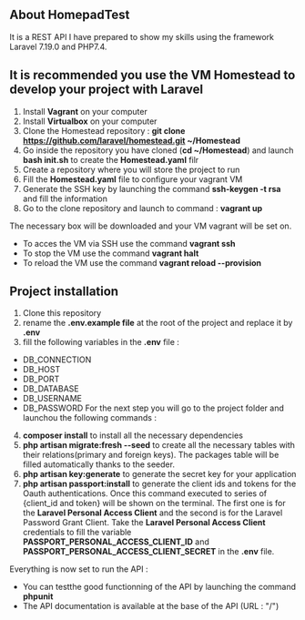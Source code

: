 ## About HomepadTest
It is a REST API I have prepared to show my skills using the framework Laravel 7.19.0 and PHP7.4.

## It is recommended you use the VM Homestead to develop your project with Laravel
1. Install **Vagrant** on your computer
2. Install **Virtualbox** on your computer
3. Clone the Homestead repository : **git clone https://github.com/laravel/homestead.git ~/Homestead**
4. Go inside the repository you have cloned (**cd ~/Homestead**) and launch **bash init.sh** to create the **Homestead.yaml** filr
5. Create a repository where you will store the project to run
6. Fill the **Homestead.yaml** file to configure your vagrant VM
7. Generate the SSH key by launching the command **ssh-keygen -t rsa** and fill the information
8. Go to the clone repository and launch to command : **vagrant up**

The necessary box will be downloaded and your VM vagrant will be set on.

* To acces the VM via SSH use the command **vagrant ssh**
* To stop the VM use the command **vagrant halt**
* To reload the VM use the command **vagrant reload --provision**

## Project installation
1. Clone this repository
2. rename the **.env.example file** at the root of the project and replace it by **.env**
3. fill the following variables in the **.env** file :
* DB_CONNECTION
* DB_HOST
* DB_PORT
* DB_DATABASE
* DB_USERNAME
* DB_PASSWORD
For the next step you will go to the project folder and launchou the following commands :
4. **composer install** to install all the necessary dependencies
5. **php artisan migrate:fresh --seed** to create all the necessary tables with their relations(primary and foreign keys). The packages table will be filled automatically thanks to the seeder.
6. **php artisan key:generate** to generate the secret key for your application
7. **php artisan passport:install** to generate the client ids and tokens for the Oauth authentications. Once this command executed to series of {client_id and token} will be shown on the terminal. The first one is for the **Laravel Personal Access Client** and the second is for the Laravel Password Grant Client. Take the **Laravel Personal Access Client** credentials to fill the variable **PASSPORT_PERSONAL_ACCESS_CLIENT_ID** and **PASSPORT_PERSONAL_ACCESS_CLIENT_SECRET** in the **.env** file.

Everything is now set to run the API :
* You can testthe good functionning of the API by launching the command **phpunit**
* The API documentation is available at the base of the API (URL : "/")
